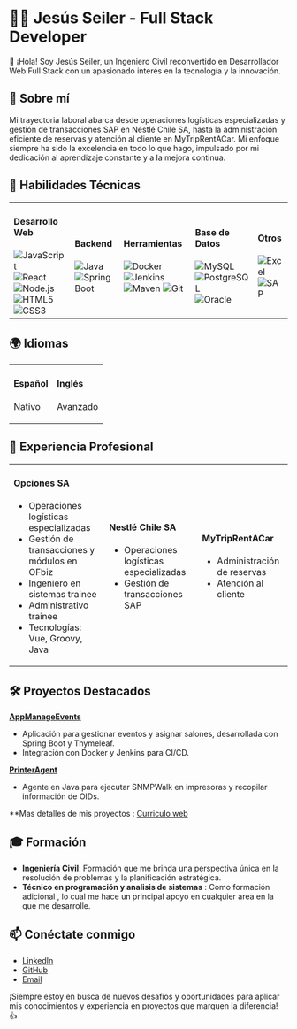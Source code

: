 # 👨‍💻 Jesús Seiler - Full Stack Developer

👋 ¡Hola! Soy Jesús Seiler, un Ingeniero Civil reconvertido en Desarrollador Web Full Stack con un apasionado interés en la tecnología y la innovación.

## 🚀 Sobre mí
Mi trayectoria laboral abarca desde operaciones logísticas especializadas y gestión de transacciones SAP en Nestlé Chile SA, hasta la administración eficiente de reservas y atención al cliente en MyTripRentACar. Mi enfoque siempre ha sido la excelencia en todo lo que hago, impulsado por mi dedicación al aprendizaje constante y a la mejora continua.

## 🔧 Habilidades Técnicas

<table>
<tr>
<td>
  <h4>Desarrollo Web</h4>
  <img src="https://img.shields.io/badge/-JavaScript-FFD700?logo=javascript&logoColor=white" alt="JavaScript" />
  <img src="https://img.shields.io/badge/-React-61DAFB?logo=react&logoColor=white" alt="React" />
  <img src="https://img.shields.io/badge/-Node.js-339933?logo=node.js&logoColor=white" alt="Node.js" />
  <img src="https://img.shields.io/badge/-HTML5-E34F26?logo=html5&logoColor=white" alt="HTML5" />
  <img src="https://img.shields.io/badge/-CSS3-1572B6?logo=css3&logoColor=white" alt="CSS3" />
</td>
<td>
  <h4>Backend</h4>
  <img src="https://img.shields.io/badge/-Java-007396?logo=java&logoColor=white" alt="Java" />
  <img src="https://img.shields.io/badge/-Spring%20Boot-6DB33F?logo=spring&logoColor=white" alt="Spring Boot" />
</td>
<td>
  <h4>Herramientas</h4>
  <img src="https://img.shields.io/badge/-Docker-2496ED?logo=docker&logoColor=white" alt="Docker" />
  <img src="https://img.shields.io/badge/-Jenkins-D24939?logo=jenkins&logoColor=white" alt="Jenkins" />
  <img src="https://img.shields.io/badge/-Maven-C71A36?logo=apache-maven&logoColor=white" alt="Maven" />
  <img src="https://img.shields.io/badge/-Git-F05032?logo=git&logoColor=white" alt="Git" />
</td>
<td>
  <h4>Base de Datos</h4>
  <img src="https://img.shields.io/badge/-MySQL-4479A1?logo=mysql&logoColor=white" alt="MySQL" />
  <img src="https://img.shields.io/badge/-PostgreSQL-4169E1?logo=postgresql&logoColor=white" alt="PostgreSQL" />
  <img src="https://img.shields.io/badge/-Oracle-F80000?logo=oracle&logoColor=white" alt="Oracle" />
</td>
<td>
  <h4>Otros</h4>
  <img src="https://img.shields.io/badge/-Excel-217346?logo=microsoft-excel&logoColor=white" alt="Excel" />
  <img src="https://img.shields.io/badge/-SAP-00376B?logo=sap&logoColor=white" alt="SAP" />
</td>
</tr>
</table>

## 🌍 Idiomas

<table>
<tr>
<td>
  <h4>Español</h4>
  <p>Nativo</p>
</td>
<td>
  <h4>Inglés</h4>
  <p>Avanzado</p>
</td>
</tr>
</table>

## 💼 Experiencia Profesional

<table>
<tr>
<td>
  <h4>Opciones SA</h4>
  <ul>
    <li>Operaciones logísticas especializadas</li>
    <li>Gestión de transacciones y módulos en OFbiz</li>
    <li>Ingeniero en sistemas trainee</li>
    <li>Administrativo trainee</li>
    <li>Tecnologías: Vue, Groovy, Java</li>
  </ul>
</td>
<td>
  <h4>Nestlé Chile SA</h4>
  <ul>
    <li>Operaciones logísticas especializadas</li>
    <li>Gestión de transacciones SAP</li>
  </ul>
</td>
<td>
  <h4>MyTripRentACar</h4>
  <ul>
    <li>Administración de reservas</li>
    <li>Atención al cliente</li>
  </ul>
</td>
</tr>
</table>

## 🛠️ Proyectos Destacados

**[AppManageEvents](https://github.com/seiler18/AppManageEvents)**
- Aplicación para gestionar eventos y asignar salones, desarrollada con Spring Boot y Thymeleaf.
- Integración con Docker y Jenkins para CI/CD.

**[PrinterAgent](https://github.com/seiler18/printerAgent)**
- Agente en Java para ejecutar SNMPWalk en impresoras y recopilar información de OIDs.

**Mas detalles de mis proyectos : [Curriculo web](https://seiler18.github.io/Curriculo/)

## 🎓 Formación
- **Ingeniería Civil**: Formación que me brinda una perspectiva única en la resolución de problemas y la planificación estratégica.
- **Técnico en programación y analisis de sistemas** : Como formación adicional , lo cual me hace un principal apoyo en cualquier area en la que me desarrolle.

## 📫 Conéctate conmigo
- [LinkedIn](https://www.linkedin.com/in/jesusseiler)
- [GitHub](https://github.com/jesusseiler)
- [Email](mailto:jesus.seiler@example.com)

¡Siempre estoy en busca de nuevos desafíos y oportunidades para aplicar mis conocimientos y experiencia en proyectos que marquen la diferencia! 👍
